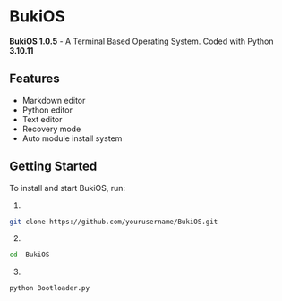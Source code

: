 # BukiOS
**BukiOS 1.0.5** - A Terminal Based Operating System. 
Coded with Python **3.10.11**

## Features
* Markdown editor
* Python editor
* Text editor
* Recovery mode
* Auto module install system
## Getting Started
To install and start BukiOS, run:

1.
```bash
git clone https://github.com/yourusername/BukiOS.git
```

2.
```bash
cd  BukiOS
```

3.
```bash
python Bootloader.py
```
